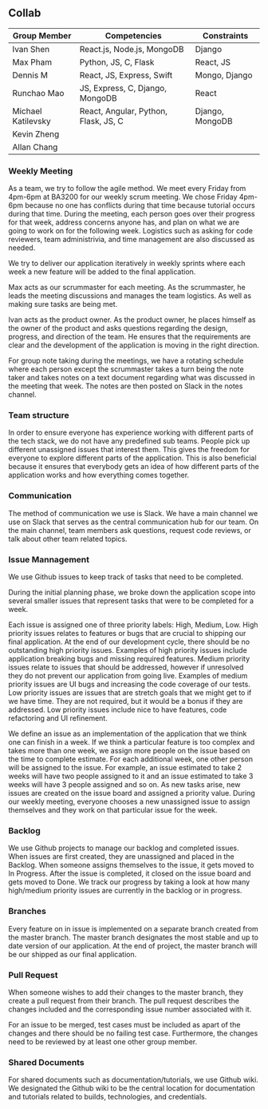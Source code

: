 ## Collab



| Group Member | Competencies | Constraints |
| -------- | -------- | -------- |
| Ivan Shen   | React.js, Node.js, MongoDB | Django         |
| Max Pham    | Python,  JS, C, Flask      | React, JS      |
| Dennis M    | React, JS, Express, Swift  | Mongo, Django  |
| Runchao Mao | JS, Express, C, Django, MongoDB | React     |
| Michael Katilevsky | React, Angular, Python, Flask, JS, C | Django, MongoDB |
| Kevin Zheng | |
| Allan Chang | |


### Weekly Meeting
As a team, we try to follow the agile method.
We meet every Friday from 4pm-6pm at BA3200 for our weekly scrum meeting. We chose Friday 4pm-6pm because no one has conflicts during that time because tutorial occurs during that time.
During the meeting, each person goes over their progress for that week, address concerns anyone has, and plan on what we are going to work on for the following week. Logistics such as asking for code reviewers, team administrivia, and time management are also discussed as needed.

We try to deliver our application iteratively in weekly sprints where each week a new feature will be added to the final application.

Max acts as our scrummaster for each meeting. As the scrummaster, he leads the meeting discussions and manages the team logistics. As well as making sure tasks are being met.

Ivan acts as the product owner. As the product owner, he places himself as the owner of the product and asks questions regarding the design, progress, and direction of the team. He ensures that the requirements are clear and the development of the application is moving in the right direction.

For group note taking during the meetings, we have a rotating schedule where each person except the scrummaster takes a turn being the note taker and takes notes on a text document regarding what was discussed in the meeting that week. The notes are then posted on Slack in the notes channel.

### Team structure
In order to ensure everyone has experience working with different parts of the tech stack, we do not have any predefined sub teams. People pick up different unassigned issues that interest them. This gives the freedom for everyone to explore different parts of the application. This is also beneficial because it ensures that everybody gets an idea of how different parts of the application works and how everything comes together.

### Communication
The method of communication we use is Slack. We have a main channel we use on Slack that serves as the central communication hub for our team. On the main channel, team members ask questions, request code reviews, or talk about other team related topics.

### Issue Mannagement

We use Github issues to keep track of tasks that need to be completed.

During the initial planning phase, we broke down the application scope into several smaller issues that represent tasks that were to be completed for a week. 

Each issue is assigned one of three priority labels: High, Medium, Low. High priority issues relates to features or bugs that are crucial to shipping our final application. At the end of our development cycle, there should be no outstanding high priority issues. Examples of high priority issues include application breaking bugs and missing required features. Medium priority issues relate to issues that should be addressed, however if unresolved they do not prevent our application from going live. Examples of medium priority issues are UI bugs and increasing the code coverage of our tests. Low priority issues are issues that are stretch goals that we might get to if we have time. They are not required, but it would be a bonus if they are addressed. Low priority issues include nice to have features, code refactoring and UI refinement.

We define an issue as an implementation of the application that we think one can finish in a week. If we think a particular feature is too complex and takes more than one week, we assign more people on the issue based on the time to complete estimate. For each additional week, one other person will be assigned to the issue. For example, an issue estimated to take 2 weeks will have two people assigned to it and an issue estimated to take 3 weeks will have 3 people assigned and so on. As new tasks arise, new issues are created on the issue board and assigned a priority value. During our weekly meeting, everyone chooses a new unassigned issue to assign themselves and they work on that particular issue for the week. 

### Backlog
We use Github projects to manage our backlog and completed issues. When issues are first created, they are unassigned and placed in the Backlog. When someone assigns themselves to the issue, it gets moved to In Progress. After the issue is completed, it closed on the issue board and gets moved to Done. We track our progress by taking a look at how many high/medium priority issues are currently in the backlog or in progress.

### Branches
Every feature on in issue is implemented on a separate branch created from the master branch. The master branch designates the most stable and up to date version of our application. At the end of project, the master branch will be our shipped as our final application.

### Pull Request
When someone wishes to add their changes to the master branch, they create a pull request from their branch. The pull request describes the changes included and the corresponding issue number associated with it.

For an issue to be merged, test cases must be included as apart of the changes and there should be no failing test case. Furthermore, the changes need to be reviewed by at least one other group member.

### Shared Documents

For shared documents such as documentation/tutorials, we use Github wiki. We designated the Github wiki to be the central location for documentation and tutorials related to builds, technologies, and credentials.

